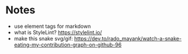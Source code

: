 # Notes

- use element tags for markdown
- what is StyleLint? https://stylelint.io/
- make this snake svg/gif: https://dev.to/rado_mayank/watch-a-snake-eating-my-contribution-graph-on-github-96